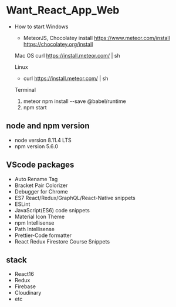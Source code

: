 # Want_React_App_Web
* How to start
    Windows 
    * MeteorJS, Chocolatey install
        https://www.meteor.com/install
        https://chocolatey.org/install

    Mac OS
    curl https://install.meteor.com/ | sh

    Linux
    * curl https://install.meteor.com/ | sh

    Terminal
    1. meteor npm install --save @babel/runtime
    2. npm start

## node and npm version
* node version 8.11.4 LTS  
* npm version 5.6.0  

## VScode packages
* Auto Rename Tag  
* Bracket Pair Colorizer  
* Debugger for Chrome  
* ES7 React/Redux/GraphQL/React-Native snippets  
* ESLint  
* JavaScript(ES6) code snippets  
* Material Icon Theme  
* npm Intellisense  
* Path Intellisense  
* Prettier-Code formatter  
* React Redux Firestore Course Snippets  

## stack
* React16  
* Redux  
* Firebase  
* Cloudinary
* etc
